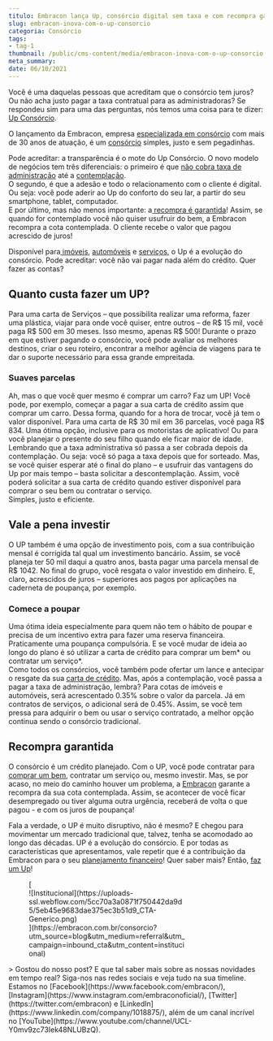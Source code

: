 ```yaml
---
titulo: Embracon lança Up, consórcio digital sem taxa e com recompra garantida
slug: embracon-inova-com-o-up-consorcio
categoria: Consórcio
tags:
- tag-1
thumbnail: /public/cms-content/media/embracon-inova-com-o-up-consorcio.jpg
meta_summary: 
date: 06/10/2021
---
```

Você é uma daquelas pessoas que acreditam que o consórcio tem juros? Ou não acha justo pagar a taxa contratual para as administradoras? Se respondeu sim para uma das perguntas, nós temos uma coisa para te dizer: [Up Consórcio](https://www.upconsorcios.com.br/blog/up-consorcio).

O lançamento da Embracon, empresa [especializada em consórcio](https://www.embracon.com.br/a-embracon) com mais de 30 anos de atuação, é um [consórcio](https://www.embracon.com.br/) simples, justo e sem pegadinhas.

Pode acreditar: a transparência é o mote do Up Consórcio. O novo modelo de negócios tem três diferenciais: o primeiro é que [não cobra taxa de administração](https://www.upconsorcios.com.br/blog/conheca-o-up-consorcio-sem-taxa-de-administracao) até a [contemplação](https://www.upconsorcios.com.br/blog/saiba-o-que-fazer-quando-for-contemplado-no-up-consorcios?71eb64d4_page=13).   
O segundo, é que a adesão e todo o relacionamento com o cliente é digital. Ou seja: você pode aderir ao Up do conforto do seu lar, a partir do seu smartphone, tablet, computador.   
E por último, mas não menos importante: a[ recompra é garantida](https://www.upconsorcios.com.br/blog/recompra-garantida-apos-a-contemplacao-como-funciona?71eb64d4_page=12)! Assim, se quando for contemplado você não quiser usufruir do bem, a Embracon recompra a cota contemplada. O cliente recebe o valor que pagou acrescido de juros!

Disponível para[ imóveis](https://www.upconsorcios.com.br/consorcio-de-imovel), [automóveis](https://www.upconsorcios.com.br/consorcio-de-auto) e [serviços](https://www.upconsorcios.com.br/consorcio-de-servicos), o Up é a evolução do consórcio. Pode acreditar: você não vai pagar nada além do crédito. Quer fazer as contas?

Quanto custa fazer um UP?
-------------------------

Para uma carta de Serviços – que possibilita realizar uma reforma, fazer uma plástica, viajar para onde você quiser, entre outros – de R$ 15 mil, você paga R$ 500 em 30 meses. Isso mesmo, apenas R$ 500! Durante o prazo em que estiver pagando o consórcio, você pode avaliar os melhores destinos, criar o seu roteiro, encontrar a melhor agência de viagens para te dar o suporte necessário para essa grande empreitada.

### Suaves parcelas

Ah, mas o que você quer mesmo é comprar um carro? Faz um UP! Você pode, por exemplo, começar a pagar a sua carta de crédito assim que comprar um carro. Dessa forma, quando for a hora de trocar, você já tem o valor disponível. Para uma carta de R$ 30 mil em 36 parcelas, você paga R$ 834. Uma ótima opção, inclusive para os motoristas de aplicativo! Ou para você planejar o presente do seu filho quando ele ficar maior de idade.  
Lembrando que a taxa administrativa só passa a ser cobrada depois da contemplação. Ou seja: você só paga a taxa depois que for sorteado. Mas, se você quiser esperar até o final do plano – e usufruir das vantagens do Up por mais tempo – basta solicitar a descontemplação. Assim, você poderá solicitar a sua carta de crédito quando estiver disponível para comprar o seu bem ou contratar o serviço.  
Simples, justo e eficiente.

Vale a pena investir
--------------------

O UP também é uma opção de investimento pois, com a sua contribuição mensal é corrigida tal qual um investimento bancário. Assim, se você planeja ter 50 mil daqui a quatro anos, basta pagar uma parcela mensal de R$ 1042. No final do grupo, você resgata o valor investido em dinheiro. E, claro, acrescidos de juros – superiores aos pagos por aplicações na caderneta de poupança, por exemplo.

### Comece a poupar 

Uma ótima ideia especialmente para quem não tem o hábito de poupar e precisa de um incentivo extra para fazer uma reserva financeira. Praticamente uma poupança compulsória. E se você mudar de ideia ao longo do plano é só utilizar a carta de crédito para comprar um bem\* ou contratar um serviço\*.  
Como todos os consórcios, você também pode ofertar um lance e antecipar o resgate da sua [carta de crédito](https://www.upconsorcios.com.br/blog/o-que-e-carta-de-credito-no-consorcio). Mas, após a contemplação, você passa a pagar a taxa de administração, lembra? Para cotas de imóveis e automóveis, será acrescentado 0.35% sobre o valor da parcela. Já em contratos de serviços, o adicional será de 0.45%. Assim, se você tem pressa para adquirir o bem ou usar o serviço contratado, a melhor opção continua sendo o consórcio tradicional.

Recompra garantida
------------------

O consórcio é um crédito planejado. Com o UP, você pode contratar para [comprar um bem](https://www.upconsorcios.com.br/blog/voce-sabe-planejar-a-compra-de-um-bem-caro?71eb64d4_page=10), contratar um serviço ou, mesmo investir. Mas, se por acaso, no meio do caminho houver um problema, a [Embracon](https://www.embracon.com.br/home) garante a recompra da sua cota contemplada. Assim, se acontecer de você ficar desempregado ou tiver alguma outra urgência, receberá de volta o que pagou - e com os juros de poupança!

Fala a verdade, o UP é muito disruptivo, não é mesmo? E chegou para movimentar um mercado tradicional que, talvez, tenha se acomodado ao longo das décadas. UP é a evolução do consórcio. E por todas as características que apresentamos, vale repetir que é a contribuição da Embracon para o seu [planejamento financeiro](https://www.embracon.com.br/blog/planejamento-financeiro-um-guia-para-as-financas-nao-sairem-de-controle)! Quer saber mais? Então, [faz um Up](https://www.upconsorcios.com.br/)!

<figure class="w-richtext-figure-type-image w-richtext-align-center" style="max-width:310px">[<div>![Institucional](https://uploads-ssl.webflow.com/5cc70a3a0871f750442da9d5/5eb45e9683dae375ec3b51d9_CTA-Generico.png)</div>](https://embracon.com.br/consorcio?utm_source=blog&utm_medium=referral&utm_campaign=inbound_cta&utm_content=institucional)</figure>> Gostou do nosso post? E que tal saber mais sobre as nossas novidades em tempo real? Siga-nos nas redes sociais e veja tudo na sua timeline. Estamos no [Facebook](https://www.facebook.com/embracon/), [Instagram](https://www.instagram.com/embraconoficial/), [Twitter](https://twitter.com/embracon) e [LinkedIn](https://www.linkedin.com/company/1018875/), além de um canal incrível no [YouTube](https://www.youtube.com/channel/UCL-Y0mv9zc73Iek48NLUBzQ).
